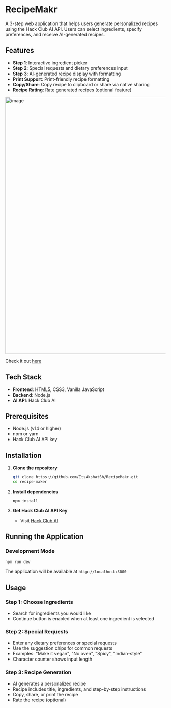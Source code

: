 # RecipeMakr

A 3-step web application that helps users generate personalized recipes using the Hack Club AI API. Users can select ingredients, specify preferences, and receive AI-generated recipes.

## Features

- **Step 1**: Interactive ingredient picker 
- **Step 2**: Special requests and dietary preferences input
- **Step 3**: AI-generated recipe display with formatting
- **Print Support**: Print-friendly recipe formatting
- **Copy/Share**: Copy recipe to clipboard or share via native sharing
- **Recipe Rating**: Rate generated recipes (optional feature)

  
<img width="1170" height="805" alt="image" src="https://github.com/user-attachments/assets/de1e99bf-986e-49a9-af5f-9b81f1dd8301" />

Check it out [here](https://recipemakr.vercel.app/) 

## Tech Stack

- **Frontend**: HTML5, CSS3, Vanilla JavaScript
- **Backend**: Node.js
- **AI API**: Hack Club AI

## Prerequisites

- Node.js (v14 or higher)
- npm or yarn
- Hack Club AI API key

## Installation

1. **Clone the repository**
   ```bash
   git clone https://github.com/ItsAkshatSh/RecipeMakr.git
   cd recipe-maker
   ```

2. **Install dependencies**
   ```bash
   npm install
   ```

3. **Get Hack Club AI API Key**
   - Visit [Hack Club AI](https://ai.hackclub.com/)

## Running the Application

### Development Mode
```bash
npm run dev
```


The application will be available at `http://localhost:3000`

## Usage

### Step 1: Choose Ingredients
- Search for ingredients you would like
- Continue button is enabled when at least one ingredient is selected

### Step 2: Special Requests
- Enter any dietary preferences or special requests
- Use the suggestion chips for common requests
- Examples: "Make it vegan", "No oven", "Spicy", "Indian-style"
- Character counter shows input length

### Step 3: Recipe Generation
- AI generates a personalized recipe
- Recipe includes title, ingredients, and step-by-step instructions
- Copy, share, or print the recipe
- Rate the recipe (optional)

